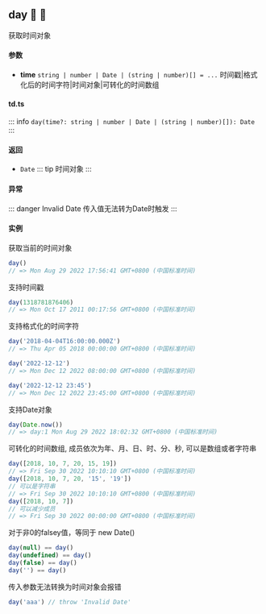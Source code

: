 ## day :tada: :100: 
获取时间对象
#### 参数 
- **time** `string | number | Date | (string | number)[] = ...` 时间戳|格式化后的时间字符|时间对象|可转化的时间数组
 
#### td.ts
::: info
`day(time?: string | number | Date | (string | number)[]): Date`
:::
#### 返回 
- `Date` 
::: tip
时间对象
:::
#### 异常 
::: danger
Invalid Date 传入值无法转为Date时触发
:::
#### 实例 
获取当前的时间对象


```ts
day()
// => Mon Aug 29 2022 17:56:41 GMT+0800 (中国标准时间)
```
支持时间戳


```ts
day(1318781876406)
// => Mon Oct 17 2011 00:17:56 GMT+0800 (中国标准时间)
```
支持格式化的时间字符


```ts
day('2018-04-04T16:00:00.000Z')
// => Thu Apr 05 2018 00:00:00 GMT+0800 (中国标准时间)

day('2022-12-12')
// => Mon Dec 12 2022 08:00:00 GMT+0800 (中国标准时间)

day('2022-12-12 23:45')
// => Mon Dec 12 2022 23:45:00 GMT+0800 (中国标准时间)
```
支持Date对象


```ts
day(Date.now())
// => day:1 Mon Aug 29 2022 18:02:32 GMT+0800 (中国标准时间)
```
可转化的时间数组, 成员依次为年、月、日、时、分、秒, 可以是数组或者字符串


```ts
day([2018, 10, 7, 20, 15, 19])
// => Fri Sep 30 2022 10:10:10 GMT+0800 (中国标准时间)
day([2018, 10, 7, 20, '15', '19'])
// 可以是字符串
// => Fri Sep 30 2022 10:10:10 GMT+0800 (中国标准时间)
day([2018, 10, 7])
// 可以减少成员
// => Fri Sep 30 2022 00:00:00 GMT+0800 (中国标准时间)
```
对于非0的falsey值，等同于 new Date()


```ts
day(null) == day()
day(undefined) == day()
day(false) == day()
day('') == day()
```
传入参数无法转换为时间对象会报错


```ts
day('aaa') // throw 'Invalid Date'
```

